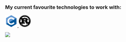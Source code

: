 <p align="center">
  <h3 align="left">My current favourite technologies to work with:</h3>
  <p align="left"> <a href="https://www.cprogramming.com/" target="_blank" rel="noreferrer"> <img src="https://raw.githubusercontent.com/devicons/devicon/master/icons/c/c-original.svg" alt="c" width="40" height="40"/> </a> <a href="https://www.rust-lang.org" target="_blank" rel="noreferrer"> <img src="https://raw.githubusercontent.com/devicons/devicon/master/icons/rust/rust-plain.svg" alt="rust" width="40" height="40"/> </a> </p>
  <img width="494" src="https://github-readme-stats.vercel.app/api/top-langs/?username=n0c1337&layout=compact">
</p>
